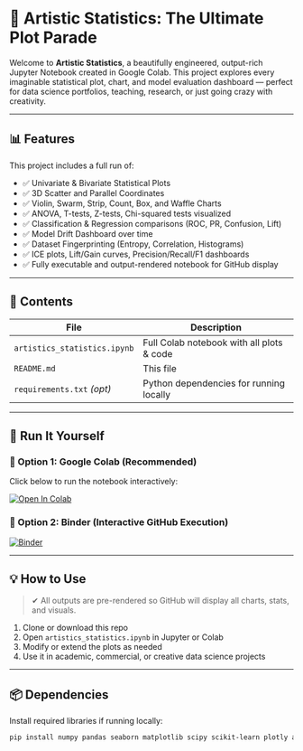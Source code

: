 # 🧠 Artistic Statistics: The Ultimate Plot Parade

Welcome to **Artistic Statistics**, a beautifully engineered, output-rich Jupyter Notebook created in Google Colab. This project explores every imaginable statistical plot, chart, and model evaluation dashboard — perfect for data science portfolios, teaching, research, or just going crazy with creativity.


---

## 📊 Features

This project includes a full run of:
- ✅ Univariate & Bivariate Statistical Plots
- ✅ 3D Scatter and Parallel Coordinates
- ✅ Violin, Swarm, Strip, Count, Box, and Waffle Charts
- ✅ ANOVA, T-tests, Z-tests, Chi-squared tests visualized
- ✅ Classification & Regression comparisons (ROC, PR, Confusion, Lift)
- ✅ Model Drift Dashboard over time
- ✅ Dataset Fingerprinting (Entropy, Correlation, Histograms)
- ✅ ICE plots, Lift/Gain curves, Precision/Recall/F1 dashboards
- ✅ Fully executable and output-rendered notebook for GitHub display

---

## 📁 Contents

| File                         | Description                                 |
|------------------------------|---------------------------------------------|
| `artistics_statistics.ipynb` | Full Colab notebook with all plots & code   |
| `README.md`                  | This file                                   |
| `requirements.txt` *(opt)*   | Python dependencies for running locally     |

---

## 🚀 Run It Yourself

### 🔹 Option 1: Google Colab (Recommended)

Click below to run the notebook interactively:

[![Open In Colab](https://colab.research.google.com/assets/colab-badge.svg)](https://colab.research.google.com/github/MOHAMMEDFAHD/Statistics-Collections/blob/main/artistics_statistics.ipynb)

### 🔹 Option 2: Binder (Interactive GitHub Execution)

[![Binder](https://mybinder.org/badge_logo.svg)](https://mybinder.org/v2/gh/MOHAMMEDFAHD/Statistics-Collections/HEAD)

---

## 💡 How to Use

> ✔ All outputs are pre-rendered so GitHub will display all charts, stats, and visuals.

1. Clone or download this repo
2. Open `artistics_statistics.ipynb` in Jupyter or Colab
3. Modify or extend the plots as needed
4. Use it in academic, commercial, or creative data science projects

---

## 📦 Dependencies

Install required libraries if running locally:

```bash
pip install numpy pandas seaborn matplotlib scipy scikit-learn plotly altair pywaffle
